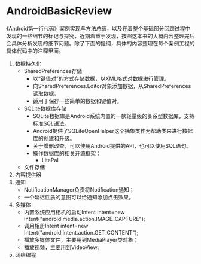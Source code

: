 # AndroidBasicReview
《Android第一行代码》案例实现与方法总结，以及在着整个基础部分回顾过程中发现的一些细节的标记与探究，近期着重于发现，按照这本书的大概内容整理完后会具体分析发现的细节问题。除了下面的提纲，具体的内容整理在每个案例工程的具体代码中的注释里面。



1. 数据持久化
   + SharedPreferences存储
     + 以“键值对”的方式存储数据，以XML格式对数据进行管理。
     + 向SharedPreferences.Editor对象添加数据，从SharedPreferences读取数据。
     + 适用于保存一些简单的数据和键值对。
   + SQLite数据库存储
     + SQLite数据库是Android系统内置的一款轻量级的关系型数据库，支持标准SQL语法。
     + Android提供了SQLiteOpenHelper这个抽象类作为帮助类来进行数据库的创建和升级。
     + 关于增删改查，可以使用Android提供的API，也可以使用SQL语句。
     + 操作数据库的相关开源框架：
       + LitePal
   + 文件存储
2. 内容提供器
3. 通知
   + NotificationManager负责将Notification通知；
   + 一个延迟性质的意图可以给通知添加点击效果。
4. 多媒体
   + 内置系统应用相机的启动Intent intent=new Intent("android.media.action.IMAGE_CAPTURE");
   + 调用相册Intent intent=new Intent("android.intent.action.GET_CONTENT");
   + 播放多媒体文件，主要用到MediaPlayer类对象；
   + 播放视频，主要用到VideoView。
5. 网络编程